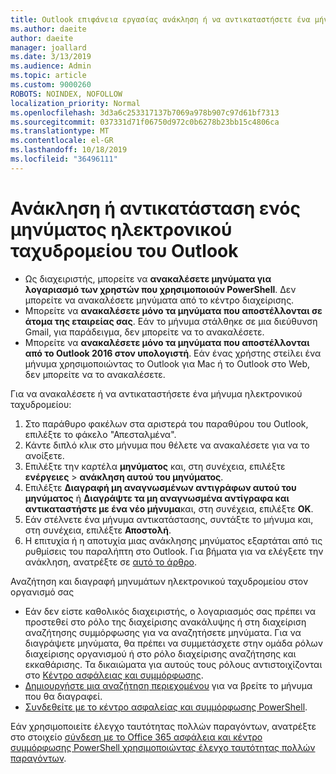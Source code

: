 ```yaml
---
title: Outlook επιφάνεια εργασίας ανάκληση ή να αντικαταστήσετε ένα μήνυμα ηλεκτρονικού ταχυδρομείου
ms.author: daeite
author: daeite
manager: joallard
ms.date: 3/13/2019
ms.audience: Admin
ms.topic: article
ms.custom: 9000260
ROBOTS: NOINDEX, NOFOLLOW
localization_priority: Normal
ms.openlocfilehash: 3d3a6c253317137b7069a978b907c97d61bf7313
ms.sourcegitcommit: 037331d71f06750d972c0b6278b23bb15c4806ca
ms.translationtype: MT
ms.contentlocale: el-GR
ms.lasthandoff: 10/18/2019
ms.locfileid: "36496111"
---
```

# <a name="recall-or-replace-an-outlook-email-message"></a>Ανάκληση ή αντικατάσταση ενός μηνύματος ηλεκτρονικού ταχυδρομείου του Outlook

- Ως διαχειριστής, μπορείτε να **ανακαλέσετε μηνύματα για λογαριασμό των χρηστών που χρησιμοποιούν PowerShell**. Δεν μπορείτε να ανακαλέσετε μηνύματα από το κέντρο διαχείρισης.
- Μπορείτε να **ανακαλέσετε μόνο τα μηνύματα που αποστέλλονται σε άτομα της εταιρείας σας**. Εάν το μήνυμα στάλθηκε σε μια διεύθυνση Gmail, για παράδειγμα, δεν μπορείτε να το ανακαλέσετε.
- Μπορείτε να **ανακαλέσετε μόνο τα μηνύματα που αποστέλλονται από το Outlook 2016 στον υπολογιστή**. Εάν ένας χρήστης στείλει ένα μήνυμα χρησιμοποιώντας το Outlook για Mac ή το Outlook στο Web, δεν μπορείτε να το ανακαλέσετε.

Για να ανακαλέσετε ή να αντικαταστήσετε ένα μήνυμα ηλεκτρονικού ταχυδρομείου:

1. Στο παράθυρο φακέλων στα αριστερά του παραθύρου του Outlook, επιλέξτε το φάκελο "Απεσταλμένα".
1. Κάντε διπλό κλικ στο μήνυμα που θέλετε να ανακαλέσετε για να το ανοίξετε.
1. Επιλέξτε την καρτέλα **μηνύματος** και, στη συνέχεια, επιλέξτε **ενέργειες** > **ανάκληση αυτού του μηνύματος**.
1. Επιλέξτε **Διαγραφή μη αναγνωσμένων αντιγράφων αυτού του μηνύματος** ή **Διαγράψτε τα μη αναγνωσμένα αντίγραφα και αντικαταστήστε με ένα νέο μήνυμα**και, στη συνέχεια, επιλέξτε **OK**.
1. Εάν στέλνετε ένα μήνυμα αντικατάστασης, συντάξτε το μήνυμα και, στη συνέχεια, επιλέξτε **Αποστολή**.
1. Η επιτυχία ή η αποτυχία μιας ανάκλησης μηνύματος εξαρτάται από τις ρυθμίσεις του παραλήπτη στο Outlook. Για βήματα για να ελέγξετε την ανάκληση, ανατρέξτε σε [αυτό το άρθρο](https://support.office.com/article/35027f88-d655-4554-b4f8-6c0729a723a0).

Αναζήτηση και διαγραφή μηνυμάτων ηλεκτρονικού ταχυδρομείου στον οργανισμό σας

- Εάν δεν είστε καθολικός διαχειριστής, ο λογαριασμός σας πρέπει να προστεθεί στο ρόλο της διαχείρισης ανακάλυψης ή στη διαχείριση αναζήτησης συμμόρφωσης για να αναζητήσετε μηνύματα. Για να διαγράψετε μηνύματα, θα πρέπει να συμμετάσχετε στην ομάδα ρόλων διαχείρισης οργανισμού ή στο ρόλο διαχείρισης αναζήτησης και εκκαθάρισης. Τα δικαιώματα για αυτούς τους ρόλους αντιστοιχίζονται στο [Κέντρο ασφάλειας και συμμόρφωσης](https://go.microsoft.com/fwlink/?linkid=2083731).
- [Δημιουργήστε μια αναζήτηση περιεχομένου](https://docs.microsoft.com/office365/securitycompliance/content-search) για να βρείτε το μήνυμα που θα διαγραφεί.
- [Συνδεθείτε με το κέντρο ασφαλείας και συμμόρφωσης PowerShell](https://docs.microsoft.com/powershell/exchange/office-365-scc/connect-to-scc-powershell/connect-to-scc-powershell?view=exchange-ps).

Εάν χρησιμοποιείτε έλεγχο ταυτότητας πολλών παραγόντων, ανατρέξτε στο στοιχείο [σύνδεση με το Office 365 ασφάλεια και κέντρο συμμόρφωσης PowerShell χρησιμοποιώντας έλεγχο ταυτότητας πολλών παραγόντων](https://docs.microsoft.com/powershell/exchange/office-365-scc/connect-to-scc-powershell/mfa-connect-to-scc-powershell?view=exchange-ps).